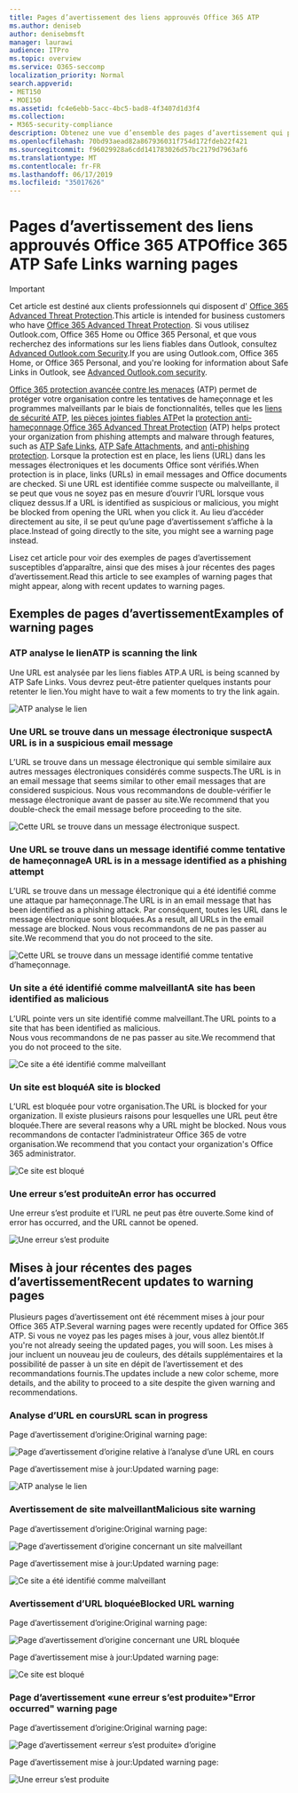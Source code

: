 ```yaml
---
title: Pages d’avertissement des liens approuvés Office 365 ATP
ms.author: deniseb
author: denisebmsft
manager: laurawi
audience: ITPro
ms.topic: overview
ms.service: O365-seccomp
localization_priority: Normal
search.appverid:
- MET150
- MOE150
ms.assetid: fc4e6ebb-5acc-4bc5-bad8-4f3407d1d3f4
ms.collection:
- M365-security-compliance
description: Obtenez une vue d’ensemble des pages d’avertissement qui peuvent s’afficher lorsque la protection avancée contre les menaces d’Office 365 est au travail.
ms.openlocfilehash: 70bd93aead82a867936031f754d172fdeb22f421
ms.sourcegitcommit: f96029928a6cdd141783026d57bc2179d7963af6
ms.translationtype: MT
ms.contentlocale: fr-FR
ms.lasthandoff: 06/17/2019
ms.locfileid: "35017626"
---
```

# <a name="office-365-atp-safe-links-warning-pages"></a><span data-ttu-id="a0a54-103">Pages d’avertissement des liens approuvés Office 365 ATP</span><span class="sxs-lookup"><span data-stu-id="a0a54-103">Office 365 ATP Safe Links warning pages</span></span>

> [!IMPORTANT]
> <span data-ttu-id="a0a54-104">Cet article est destiné aux clients professionnels qui disposent d' [Office 365 Advanced Threat Protection](office-365-atp.md).</span><span class="sxs-lookup"><span data-stu-id="a0a54-104">This article is intended for business customers who have [Office 365 Advanced Threat Protection](office-365-atp.md).</span></span> <span data-ttu-id="a0a54-105">Si vous utilisez Outlook.com, Office 365 Home ou Office 365 Personal, et que vous recherchez des informations sur les liens fiables dans Outlook, consultez [Advanced Outlook.com Security](https://support.office.com/article/advanced-outlook-com-security-for-office-365-subscribers-882d2243-eab9-4545-a58a-b36fee4a46e2).</span><span class="sxs-lookup"><span data-stu-id="a0a54-105">If you are using Outlook.com, Office 365 Home, or Office 365 Personal, and you're looking for information about Safe Links in Outlook, see [Advanced Outlook.com security](https://support.office.com/article/advanced-outlook-com-security-for-office-365-subscribers-882d2243-eab9-4545-a58a-b36fee4a46e2).</span></span>

<span data-ttu-id="a0a54-106">[Office 365 protection avancée contre les menaces](office-365-atp.md) (ATP) permet de protéger votre organisation contre les tentatives de hameçonnage et les programmes malveillants par le biais de fonctionnalités, telles que les [liens de sécurité ATP](atp-safe-links.md), [les pièces jointes fiables ATP](atp-safe-attachments.md)et la [protection anti-hameçonnage](anti-phishing-protection.md).</span><span class="sxs-lookup"><span data-stu-id="a0a54-106">[Office 365 Advanced Threat Protection](office-365-atp.md) (ATP) helps protect your organization from phishing attempts and malware through features, such as [ATP Safe Links](atp-safe-links.md), [ATP Safe Attachments](atp-safe-attachments.md), and [anti-phishing protection](anti-phishing-protection.md).</span></span> <span data-ttu-id="a0a54-107">Lorsque la protection est en place, les liens (URL) dans les messages électroniques et les documents Office sont vérifiés.</span><span class="sxs-lookup"><span data-stu-id="a0a54-107">When protection is in place, links (URLs) in email messages and Office documents are checked.</span></span> <span data-ttu-id="a0a54-108">Si une URL est identifiée comme suspecte ou malveillante, il se peut que vous ne soyez pas en mesure d’ouvrir l’URL lorsque vous cliquez dessus.</span><span class="sxs-lookup"><span data-stu-id="a0a54-108">If a URL is identified as suspicious or malicious, you might be blocked from opening the URL when you click it.</span></span> <span data-ttu-id="a0a54-109">Au lieu d’accéder directement au site, il se peut qu’une page d’avertissement s’affiche à la place.</span><span class="sxs-lookup"><span data-stu-id="a0a54-109">Instead of going directly to the site, you might see a warning page instead.</span></span> 
  
<span data-ttu-id="a0a54-110">Lisez cet article pour voir des exemples de pages d’avertissement susceptibles d’apparaître, ainsi que des mises à jour récentes des pages d’avertissement.</span><span class="sxs-lookup"><span data-stu-id="a0a54-110">Read this article to see examples of warning pages that might appear, along with recent updates to warning pages.</span></span>
  
## <a name="examples-of-warning-pages"></a><span data-ttu-id="a0a54-111">Exemples de pages d’avertissement</span><span class="sxs-lookup"><span data-stu-id="a0a54-111">Examples of warning pages</span></span>

### <a name="atp-is-scanning-the-link"></a><span data-ttu-id="a0a54-112">ATP analyse le lien</span><span class="sxs-lookup"><span data-stu-id="a0a54-112">ATP is scanning the link</span></span>

<span data-ttu-id="a0a54-113">Une URL est analysée par les liens fiables ATP.</span><span class="sxs-lookup"><span data-stu-id="a0a54-113">A URL is being scanned by ATP Safe Links.</span></span> <span data-ttu-id="a0a54-114">Vous devrez peut-être patienter quelques instants pour retenter le lien.</span><span class="sxs-lookup"><span data-stu-id="a0a54-114">You might have to wait a few moments to try the link again.</span></span>

![ATP analyse le lien](media/ee8dd5ed-6b91-4248-b054-12b719e8d0ed.png)

### <a name="a-url-is-in-a-suspicious-email-message"></a><span data-ttu-id="a0a54-116">Une URL se trouve dans un message électronique suspect</span><span class="sxs-lookup"><span data-stu-id="a0a54-116">A URL is in a suspicious email message</span></span>

<span data-ttu-id="a0a54-117">L’URL se trouve dans un message électronique qui semble similaire aux autres messages électroniques considérés comme suspects.</span><span class="sxs-lookup"><span data-stu-id="a0a54-117">The URL is in an email message that seems similar to other email messages that are considered suspicious.</span></span> <span data-ttu-id="a0a54-118">Nous vous recommandons de double-vérifier le message électronique avant de passer au site.</span><span class="sxs-lookup"><span data-stu-id="a0a54-118">We recommend that you double-check the email message before proceeding to the site.</span></span>

![Cette URL se trouve dans un message électronique suspect.](media/33f57923-23e3-4b0f-838b-6ad589ba897b.png)

### <a name="a-url-is-in-a-message-identified-as-a-phishing-attempt"></a><span data-ttu-id="a0a54-120">Une URL se trouve dans un message identifié comme tentative de hameçonnage</span><span class="sxs-lookup"><span data-stu-id="a0a54-120">A URL is in a message identified as a phishing attempt</span></span>

<span data-ttu-id="a0a54-121">L’URL se trouve dans un message électronique qui a été identifié comme une attaque par hameçonnage.</span><span class="sxs-lookup"><span data-stu-id="a0a54-121">The URL is in an email message that has been identified as a phishing attack.</span></span> <span data-ttu-id="a0a54-122">Par conséquent, toutes les URL dans le message électronique sont bloquées.</span><span class="sxs-lookup"><span data-stu-id="a0a54-122">As a result, all URLs in the email message are blocked.</span></span> <span data-ttu-id="a0a54-123">Nous vous recommandons de ne pas passer au site.</span><span class="sxs-lookup"><span data-stu-id="a0a54-123">We recommend that you do not proceed to the site.</span></span>

![Cette URL se trouve dans un message identifié comme tentative d’hameçonnage.](media/6e544a28-0604-4821-aba6-d5a57bb917e5.png)

### <a name="a-site-has-been-identified-as-malicious"></a><span data-ttu-id="a0a54-125">Un site a été identifié comme malveillant</span><span class="sxs-lookup"><span data-stu-id="a0a54-125">A site has been identified as malicious</span></span>

<span data-ttu-id="a0a54-126">L’URL pointe vers un site identifié comme malveillant.</span><span class="sxs-lookup"><span data-stu-id="a0a54-126">The URL points to a site that has been identified as malicious.</span></span>  <br/> <span data-ttu-id="a0a54-127">Nous vous recommandons de ne pas passer au site.</span><span class="sxs-lookup"><span data-stu-id="a0a54-127">We recommend that you do not proceed to the site.</span></span>

![Ce site a été identifié comme malveillant](media/058883c8-23f0-4672-9c1c-66b084796177.png)

### <a name="a-site-is-blocked"></a><span data-ttu-id="a0a54-129">Un site est bloqué</span><span class="sxs-lookup"><span data-stu-id="a0a54-129">A site is blocked</span></span>

<span data-ttu-id="a0a54-130">L’URL est bloquée pour votre organisation.</span><span class="sxs-lookup"><span data-stu-id="a0a54-130">The URL is blocked for your organization.</span></span> <span data-ttu-id="a0a54-131">Il existe plusieurs raisons pour lesquelles une URL peut être bloquée.</span><span class="sxs-lookup"><span data-stu-id="a0a54-131">There are several reasons why a URL might be blocked.</span></span> <span data-ttu-id="a0a54-132">Nous vous recommandons de contacter l’administrateur Office 365 de votre organisation.</span><span class="sxs-lookup"><span data-stu-id="a0a54-132">We recommend that you contact your organization's Office 365 administrator.</span></span>

![Ce site est bloqué](media/6b4bda2d-a1e6-419e-8b10-588e83c3af3f.png)

### <a name="an-error-has-occurred"></a><span data-ttu-id="a0a54-134">Une erreur s’est produite</span><span class="sxs-lookup"><span data-stu-id="a0a54-134">An error has occurred</span></span>

<span data-ttu-id="a0a54-135">Une erreur s’est produite et l’URL ne peut pas être ouverte.</span><span class="sxs-lookup"><span data-stu-id="a0a54-135">Some kind of error has occurred, and the URL cannot be opened.</span></span>

![Une erreur s’est produite](media/2f7465a4-1cf4-4c1c-b7d4-3c07e4b795b4.png)

## <a name="recent-updates-to-warning-pages"></a><span data-ttu-id="a0a54-137">Mises à jour récentes des pages d’avertissement</span><span class="sxs-lookup"><span data-stu-id="a0a54-137">Recent updates to warning pages</span></span>

<span data-ttu-id="a0a54-138">Plusieurs pages d’avertissement ont été récemment mises à jour pour Office 365 ATP.</span><span class="sxs-lookup"><span data-stu-id="a0a54-138">Several warning pages were recently updated for Office 365 ATP.</span></span> <span data-ttu-id="a0a54-139">Si vous ne voyez pas les pages mises à jour, vous allez bientôt.</span><span class="sxs-lookup"><span data-stu-id="a0a54-139">If you're not already seeing the updated pages, you will soon.</span></span> <span data-ttu-id="a0a54-140">Les mises à jour incluent un nouveau jeu de couleurs, des détails supplémentaires et la possibilité de passer à un site en dépit de l’avertissement et des recommandations fournis.</span><span class="sxs-lookup"><span data-stu-id="a0a54-140">The updates include a new color scheme, more details, and the ability to proceed to a site despite the given warning and recommendations.</span></span>

### <a name="url-scan-in-progress"></a><span data-ttu-id="a0a54-141">Analyse d’URL en cours</span><span class="sxs-lookup"><span data-stu-id="a0a54-141">URL scan in progress</span></span>

<span data-ttu-id="a0a54-142">Page d’avertissement d’origine:</span><span class="sxs-lookup"><span data-stu-id="a0a54-142">Original warning page:</span></span>

![Page d’avertissement d’origine relative à l’analyse d’une URL en cours](media/04368763-763f-43d6-94a4-a48291d36893.png)

<span data-ttu-id="a0a54-144">Page d’avertissement mise à jour:</span><span class="sxs-lookup"><span data-stu-id="a0a54-144">Updated warning page:</span></span>

![ATP analyse le lien](media/ee8dd5ed-6b91-4248-b054-12b719e8d0ed.png)

### <a name="malicious-site-warning"></a><span data-ttu-id="a0a54-146">Avertissement de site malveillant</span><span class="sxs-lookup"><span data-stu-id="a0a54-146">Malicious site warning</span></span>

<span data-ttu-id="a0a54-147">Page d’avertissement d’origine:</span><span class="sxs-lookup"><span data-stu-id="a0a54-147">Original warning page:</span></span>

![Page d’avertissement d’origine concernant un site malveillant](media/b9efda09-6dd8-46ef-82cb-56e4d538b8f5.png)

<span data-ttu-id="a0a54-149">Page d’avertissement mise à jour:</span><span class="sxs-lookup"><span data-stu-id="a0a54-149">Updated warning page:</span></span>

![Ce site a été identifié comme malveillant](media/058883c8-23f0-4672-9c1c-66b084796177.png)

### <a name="blocked-url-warning"></a><span data-ttu-id="a0a54-151">Avertissement d’URL bloquée</span><span class="sxs-lookup"><span data-stu-id="a0a54-151">Blocked URL warning</span></span>

<span data-ttu-id="a0a54-152">Page d’avertissement d’origine:</span><span class="sxs-lookup"><span data-stu-id="a0a54-152">Original warning page:</span></span>

![Page d’avertissement d’origine concernant une URL bloquée](media/3d6ba028-30bf-45fc-958e-d3aad3defc83.png)

<span data-ttu-id="a0a54-154">Page d’avertissement mise à jour:</span><span class="sxs-lookup"><span data-stu-id="a0a54-154">Updated warning page:</span></span>

![Ce site est bloqué](media/6b4bda2d-a1e6-419e-8b10-588e83c3af3f.png)

### <a name="error-occurred-warning-page"></a><span data-ttu-id="a0a54-156">Page d’avertissement «une erreur s’est produite»</span><span class="sxs-lookup"><span data-stu-id="a0a54-156">"Error occurred" warning page</span></span>

<span data-ttu-id="a0a54-157">Page d’avertissement d’origine:</span><span class="sxs-lookup"><span data-stu-id="a0a54-157">Original warning page:</span></span>

![Page d’avertissement «erreur s’est produite» d’origine](media/9aaa4383-2f23-48be-bdaa-8efbcb2acc70.png)

<span data-ttu-id="a0a54-159">Page d’avertissement mise à jour:</span><span class="sxs-lookup"><span data-stu-id="a0a54-159">Updated warning page:</span></span>

![Une erreur s’est produite](media/2f7465a4-1cf4-4c1c-b7d4-3c07e4b795b4.png)
   
